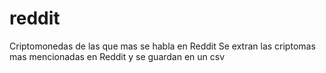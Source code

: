 # reddit
Criptomonedas de las que mas se habla en Reddit 
Se extran las criptomas mas mencionadas en Reddit y se guardan en un csv